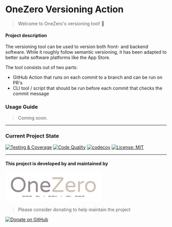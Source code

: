 # OneZero Versioning Action

> Welcome to OneZero's versioning tool! :rocket:

#### Project description

The versioning tool can be used to version both front- and backend software. While it roughly follow semantic versioning, it has been adapted to better suite software platforms like the App Store.

The tool consists out of two parts:

- GitHub Action that runs on each commit to a branch and can be run on PR's
- CLI tool / script that should be run before each commit that checks the commit message

### Usage Guide

> Coming soon.

---

### Current Project State

[![Testing & Coverage](https://github.com/onezerocompany/versioning/actions/workflows/pull-request.yml/badge.svg)](https://github.com/onezerocompany/versioning/actions/workflows/pull-request.yml)
[![Code Quality](https://github.com/onezerocompany/versioning/actions/workflows/code-quality.yml/badge.svg)](https://github.com/onezerocompany/versioning/actions/workflows/code-quality.yml)
[![codecov](https://codecov.io/gh/onezerocompany/versioning/branch/main/graph/badge.svg?token=TFYYTIOPE6)](https://codecov.io/gh/onezerocompany/versioning)
[![License: MIT](https://img.shields.io/badge/License-MIT-yellow.svg)](https://opensource.org/licenses/MIT)

---

#### This project is developed by and maintained by

<img src="https://raw.githubusercontent.com/onezerocompany/.github/main/assets/onezero_logo.svg" alt="drawing" width="300"/>

> Please consider donating to help maintain the project

[![Donate on GitHub](https://img.shields.io/static/v1?label=Sponsor&message=%E2%9D%A4&logo=GitHub)](https://github.com/sponsors/lucasilverentand)
